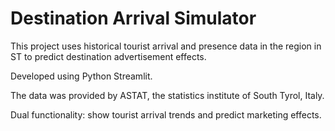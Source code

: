 # Destination Arrival Simulator 

This project uses historical tourist arrival and presence data in the region in ST to predict destination advertisement effects.

Developed using Python Streamlit.

The data was provided by ASTAT, the statistics institute of South Tyrol, Italy.

Dual functionality: show tourist arrival trends and predict marketing effects.
